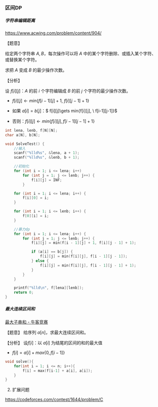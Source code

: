 

### 区间DP

##### 字符串编辑距离

https://www.acwing.com/problem/content/904/

【题意】

给定两个字符串 $A,B$，每次操作可以将 $A$ 中的某个字符删除、或插入某个字符、或替换某个字符。

求把 $A$ 变成 $B$ 的最少操作次数。

【分析】

设 $f[i][j]$：$A$ 的前 $i$ 个字符编辑成 $B$ 的前 $j$ 个字符的最少操作次数。

- $f[i][j]\gets min\{f[i-1][j]+1,\ f[i][j-1]+1\}$

- 如果 $a[i]=b[j]$：$ f[i][j]\gets min\{f[i][j], \ f[i-1][j-1]\}$

- 否则：$f[i][j]\gets min\{f[i][j],f[i-1][j-1]+1\}$



```c++
int lena, lenb, f[N][N];
char a[N], b[N];

void SolveTest() {
    //输入
    scanf("%lld%s", &lena, a + 1);
    scanf("%lld%s", &lenb, b + 1);

    //初始化
    for (int i = 1; i <= lena; i++)
        for (int j = 1; j <= lenb; j++) {
            f[i][j] = INF;
        }

    for (int i = 1; i <= lena; i++) {
        f[i][0] = i;
    }

    for (int i = 1; i <= lenb; i++) {
        f[0][i] = i;
    }

    //暴力dp
    for (int i = 1; i <= lena; i++) {
        for (int j = 1; j <= lenb; j++) {
            f[i][j] = min(f[i - 1][j] + 1, f[i][j - 1] + 1);

            if (a[i] == b[j]) {
                f[i][j] = min(f[i][j], f[i - 1][j - 1]);
            } else {
                f[i][j] = min(f[i][j], f[i - 1][j - 1] + 1);
            }
        }
    }

    printf("%lld\n", f[lena][lenb]);
    return 0;
}
```





##### 最大连续区间和

[最大子串和 - 牛客竞赛](https://ac.nowcoder.com/acm/problem/235948)

【题意】
给序列 $a[n]$，求最大连续区间和。



【分析】
设$f[i]$：以 $a[i]$ 为结尾的区间的和的最大值

- $f[i]=a[i]+max\{0,f[i-1]\}$

```cpp
void solve(){
    for(int i = 1; i <= n; i++){
        f[i] = max(f[i-1] + a[i], a[i]);
    }
}
```





2. 扩展问题

https://codeforces.com/contest/1644/problem/C

